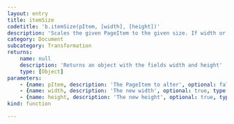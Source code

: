 ```yaml
---
layout: entry
title: itemSize
codetitle: 'b.itemSize(pItem, [width], [height])'
description: 'Scales the given PageItem to the given size. If width or height is not given as argument the current size is returned.'
category: Document
subcategory: Transformation
returns:
    name: null
    description: 'Returns an object with the fields width and height'
    type: [Object]
parameters:
    - {name: pItem, description: 'The PageItem to alter', optional: false, type: [PageItem]}
    - {name: width, description: 'The new width', optional: true, type: [Number]}
    - {name: height, description: 'The new height', optional: true, type: [Number]}
kind: function

---
```

